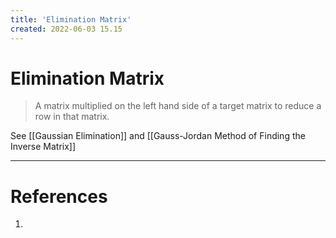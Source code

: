 ```yaml
---
title: 'Elimination Matrix'
created: 2022-06-03 15.15
---
```

# Elimination Matrix
> A matrix multiplied on the left hand side of a target matrix to reduce a row in that matrix.

See [[Gaussian Elimination]] and [[Gauss-Jordan Method of Finding the Inverse Matrix]]

---
# References
1. 